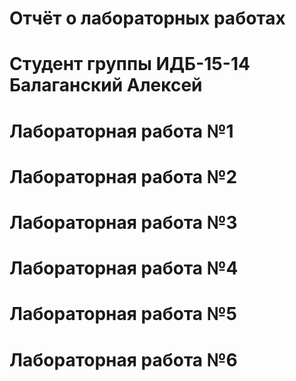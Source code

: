 # Отчёт о лабораторных работах
# Студент группы ИДБ-15-14 Балаганский Алексей
# Лабораторная работа №1
<a laba1ramus="http://127.0.0.1:51686/idef0/index.html?id=3"></a>
# Лабораторная работа №2
# Лабораторная работа №3
# Лабораторная работа №4
# Лабораторная работа №5
# Лабораторная работа №6

